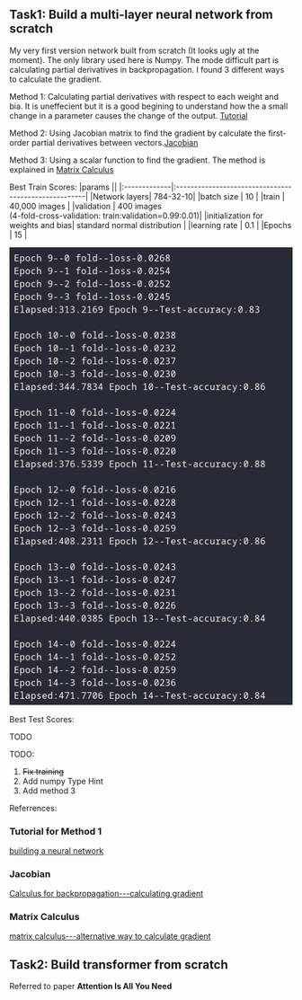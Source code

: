 ## Task1: Build a multi-layer neural network from scratch

My very first version network built from scratch (It looks ugly at the moment).
The only library used here is Numpy. The mode difficult part is calculating
partial derivatives in backpropagation. I found 3 different ways to calculate
the gradient.

Method 1: Calculating partial derivatives with respect to each weight and bia.
It is uneffecient but it is a good begining to understand how the a small change
in a parameter causes the change of the output.
[Tutorial](#tutorial-for-method-1)

Method 2: Using Jacobian matrix to find the gradient by calculate the
first-order partial derivatives between vectors.[Jacobian](#jacobian)

Method 3: Using a scalar function to find the gradient. The method is explained
in [Matrix Calculus](#matrix-calculus)

Best Train Scores:
|params		   ||
|:-------------|:-----------------------------------------------------|
|Network layers| 784-32-10|
|batch size    | 10	|
|train         | 40,000 images	|
|validation    | 400 images<br/>(4-fold-cross-validation: train:validation=0.99:0.01)|
|initialization for weights and bias| standard normal distribution	|
|learning rate | 0.1 |
|Epochs        | 15	|

![Best](assets/784-32-10-train_40000_test_dot01_cvsplit_4_batch_size_10_lr_dot1_15epochs.png)

Best Test Scores:

TODO


TODO:

1. ~~Fix training~~
2. Add numpy Type Hint
3. Add method 3

Referrences:

### Tutorial for Method 1
[building a neural network](http://neuralnetworksanddeeplearning.com/chap1.html)

### Jacobian
[Calculus for backpropagation---calculating gradient](https://www.youtube.com/watch?v=tIeHLnjs5U8)

### Matrix Calculus
[matrix calculus---alternative way to calculate gradient](https://www.youtube.com/watch?v=oGZK3yGF-6k)

## Task2: Build transformer from scratch

Referred to paper **Attention Is All You Need**
